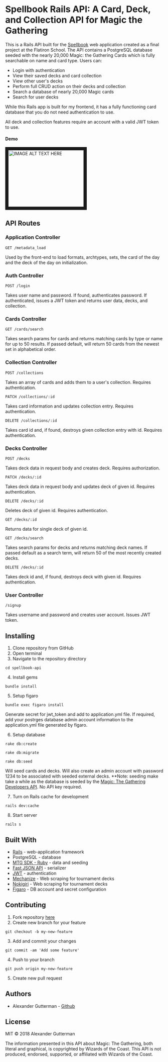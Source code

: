 # Spellbook Rails API: A Card, Deck, and Collection API for Magic the Gathering

This is a Rails API built for the [Spellbook](https://github.com/GuttermanA/spellbook) web application created as a final project at the Flatiron School. The API contains a PostgreSQL database seeded with the nearly 20,000 Magic: the Gathering Cards which is fully searchable on name and card type. Users can:

* Login with authentication
* View their saved decks and card collection
* View other user's decks
* Perform full CRUD action on their decks and collection
* Search a database of nearly 20,000 Magic cards
* Search for user decks

While this Rails app is built for my frontend, it has a fully functioning card database that you do not need authentication to use.

All deck and collection features require an account with a valid JWT token to use.

#### Demo

<a href="http://www.youtube.com/watch?feature=player_embedded&v=KreN1TQNLKM
" target="_blank"><img src="http://img.youtube.com/vi/KreN1TQNLKM/0.jpg" 
alt="IMAGE ALT TEXT HERE" width="240" height="180" border="10" /></a>

## API Routes

### Application Controller
```
GET /metadata_load
```
Used by the front-end to load formats, archtypes, sets, the card of the day and the deck of the day on initialization.

### Auth Controller
```
POST /login
```
Takes user name and password. If found, authenticates password. If authenticated, issues a JWT token and returns user data, decks, and collection.

### Cards Controller
```
GET /cards/search
```
Takes search params for cards and returns matching cards by type or name for up to 50 results. If passed default, will return 50 cards from the newest set in alphabetical order.

### Collection Controller
```
POST /collections
```
Takes an array of cards and adds them to a user's collection. Requires authentication.

```
PATCH /collections/:id
```
Takes card information and updates collection entry. Requires authentication.

```
DELETE /collections/:id
```
Takes card id and, if found, destroys given collection entry with id. Requires authentication.

### Decks Controller
```
POST /decks
```
Takes deck data in request body and creates deck. Requires authorization.

```
PATCH /decks/:id
```
Takes deck data in request body and updates deck of given id. Requires authentication.

```
DELETE /decks/:id
```
Deletes deck of given id. Requires authentication.

```
GET /decks/:id
```
Returns data for single deck of given id.

```
GET /decks/search
```
Takes search params for decks and returns matching deck names. If passed default as a search term, will return 50 of the most recently created decks.

```
DELETE /decks/:id
```
Takes deck id and, if found, destroys deck with given id. Requires authentication.

### User Controller
```
/signup
```
Takes username and password and creates user account. Issues JWT token.

## Installing
1. Clone repository from GitHub
2. Open terminal
3. Navigate to the repository directory
```
cd spellbook-api
```
4. Install gems
```
bundle install
```
5. Setup figaro
```
bundle exec figaro install
```
Generate secret for jwt_token and add to application.yml file. If required, add your postrges database admin account information to the application.yml file generated by figaro.

6. Setup database
```
rake db:create
```
```
rake db:migrate
```
```
rake db:seed
```
Will seed cards and decks. Will also create an admin account with password 1234 to be associated with seeded external decks.
**Note: seeding make take a while as the database is seeded by the [Magic: The Gathering Developers API](https://magicthegathering.io/). No API key required.

7. Turn on Rails cache for development
```
rails dev:cache
```
8. Start server
```
rails s
```

## Built With
* [Rails](http://rubyonrails.org/) - web-application framework
* PostgreSQL - database
* [MTG SDK - Ruby](https://github.com/MagicTheGathering/mtg-sdk-ruby) - data and seeding
* [Fast JSON API](https://github.com/Netflix/fast_jsonapi) - serializer
* [JWT](https://github.com/jwt/ruby-jwt) - authentication
* [Mechanize](https://github.com/sparklemotion/mechanize) - Web scraping for tournament decks
* [Nokigiri](https://github.com/sparklemotion/nokogiri) - Web scraping for tournament decks
* [Figaro](https://github.com/laserlemon/figaro) - DB account and secret configuration

## Contributing
1. Fork repository [here](https://github.com/GuttermanA/spellbook-api)
2. Create new branch for your feature
```
git checkout -b my-new-feature
```
3. Add and commit your changes
```
git commit -am 'Add some feature'
```
4. Push to your branch
```
git push origin my-new-feature
```
5. Create new pull request

## Authors
* Alexander Gutterman - [Github](https://github.com/guttermana)

## License

MIT © 2018 Alexander Gutterman

The information presented in this API about Magic: The Gathering, both literal and graphical, is copyrighted by Wizards of the Coast. This API is not produced, endorsed, supported, or affiliated with Wizards of the Coast.
